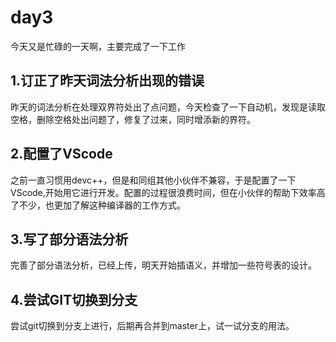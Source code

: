 # day3

  今天又是忙碌的一天啊，主要完成了一下工作

## 1.订正了昨天词法分析出现的错误

  昨天的词法分析在处理双界符处出了点问题，今天检查了一下自动机，发现是读取空格，删除空格处出问题了，修复了过来，同时增添新的界符。

## 2.配置了VScode

  之前一直习惯用devc++，但是和同组其他小伙伴不兼容，于是配置了一下VScode,开始用它进行开发。配置的过程很浪费时间，但在小伙伴的帮助下效率高了不少，也更加了解这种编译器的工作方式。

## 3.写了部分语法分析

  完善了部分语法分析，已经上传，明天开始插语义，并增加一些符号表的设计。

## 4.尝试GIT切换到分支

尝试git切换到分支上进行，后期再合并到master上，试一试分支的用法。

